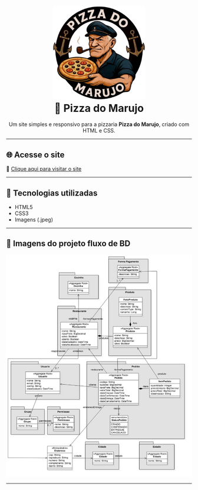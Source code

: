 <h1 align="center">
  <img src="img/LOGO_Marca.jpeg" alt="Logo Pizza do Marujo" width="250"/><br>
  🍕 Pizza do Marujo
</h1>

<p align="center">
  Um site simples e responsivo para a pizzaria <strong>Pizza do Marujo</strong>, criado com HTML e CSS.
</p>

---

## 🌐 Acesse o site

🔗 [Clique aqui para visitar o site](https://joneidson.github.io/Site-pizza-do-Marujo)

---

## 🧰 Tecnologias utilizadas

- HTML5
- CSS3
- Imagens (.jpeg)

---

## 📸 Imagens do projeto fluxo de BD

<p align="center">
  <img src="img/Fluxo_BD.jpeg" width="600" alt="Fluxo BD">
</p>

---
